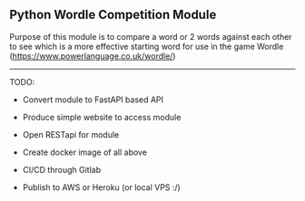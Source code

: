 Python Wordle Competition Module
---

Purpose of this module is to compare a word or 2 words against each other to see which is a more effective starting word for use in the game Wordle (https://www.powerlanguage.co.uk/wordle/)

---
TODO:

* Convert module to FastAPI based API
* Produce simple website to access module
* Open RESTapi for module

* Create docker image of all above
* CI/CD through Gitlab
* Publish to AWS or Heroku (or local VPS :/)